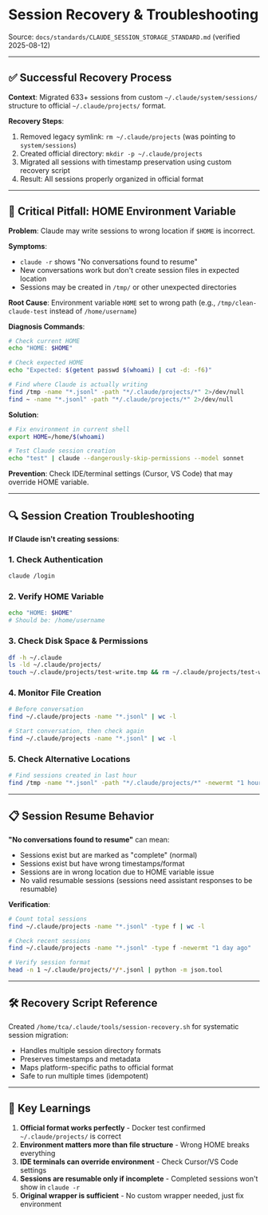 # Session Recovery & Troubleshooting

Source: `docs/standards/CLAUDE_SESSION_STORAGE_STANDARD.md` (verified 2025-08-12)

______________________________________________________________________

## ✅ Successful Recovery Process

**Context**: Migrated 633+ sessions from custom `~/.claude/system/sessions/` structure to official `~/.claude/projects/` format.

**Recovery Steps**:

1. Removed legacy symlink: `rm ~/.claude/projects` (was pointing to `system/sessions`)
1. Created official directory: `mkdir -p ~/.claude/projects`
1. Migrated all sessions with timestamp preservation using custom recovery script
1. Result: All sessions properly organized in official format

______________________________________________________________________

## 🚨 Critical Pitfall: HOME Environment Variable

**Problem**: Claude may write sessions to wrong location if `$HOME` is incorrect.

**Symptoms**:

- `claude -r` shows "No conversations found to resume"
- New conversations work but don't create session files in expected location
- Sessions may be created in `/tmp/` or other unexpected directories

**Root Cause**: Environment variable `HOME` set to wrong path (e.g., `/tmp/clean-claude-test` instead of `/home/username`)

**Diagnosis Commands**:

```bash
# Check current HOME
echo "HOME: $HOME"

# Check expected HOME
echo "Expected: $(getent passwd $(whoami) | cut -d: -f6)"

# Find where Claude is actually writing
find /tmp -name "*.jsonl" -path "*/.claude/projects/*" 2>/dev/null
find ~ -name "*.jsonl" -path "*/.claude/projects/*" 2>/dev/null
```

**Solution**:

```bash
# Fix environment in current shell
export HOME=/home/$(whoami)

# Test Claude session creation
echo "test" | claude --dangerously-skip-permissions --model sonnet
```

**Prevention**: Check IDE/terminal settings (Cursor, VS Code) that may override HOME variable.

______________________________________________________________________

## 🔍 Session Creation Troubleshooting

**If Claude isn't creating sessions**:

### 1. Check Authentication

```bash
claude /login
```

### 2. Verify HOME Variable

```bash
echo "HOME: $HOME"
# Should be: /home/username
```

### 3. Check Disk Space & Permissions

```bash
df -h ~/.claude
ls -ld ~/.claude/projects/
touch ~/.claude/projects/test-write.tmp && rm ~/.claude/projects/test-write.tmp
```

### 4. Monitor File Creation

```bash
# Before conversation
find ~/.claude/projects -name "*.jsonl" | wc -l

# Start conversation, then check again
find ~/.claude/projects -name "*.jsonl" | wc -l
```

### 5. Check Alternative Locations

```bash
# Find sessions created in last hour
find /tmp -name "*.jsonl" -path "*/.claude/projects/*" -newermt "1 hour ago" 2>/dev/null
```

______________________________________________________________________

## 📋 Session Resume Behavior

**"No conversations found to resume"** can mean:

- Sessions exist but are marked as "complete" (normal)
- Sessions exist but have wrong timestamps/format
- Sessions are in wrong location due to HOME variable issue
- No valid resumable sessions (sessions need assistant responses to be resumable)

**Verification**:

```bash
# Count total sessions
find ~/.claude/projects -name "*.jsonl" -type f | wc -l

# Check recent sessions
find ~/.claude/projects -name "*.jsonl" -type f -newermt "1 day ago"

# Verify session format
head -n 1 ~/.claude/projects/*/*.jsonl | python -m json.tool
```

______________________________________________________________________

## 🛠️ Recovery Script Reference

Created `/home/tca/.claude/tools/session-recovery.sh` for systematic session migration:

- Handles multiple session directory formats
- Preserves timestamps and metadata
- Maps platform-specific paths to official format
- Safe to run multiple times (idempotent)

______________________________________________________________________

## 🎯 Key Learnings

1. **Official format works perfectly** - Docker test confirmed `~/.claude/projects/` is correct
1. **Environment matters more than file structure** - Wrong HOME breaks everything
1. **IDE terminals can override environment** - Check Cursor/VS Code settings
1. **Sessions are resumable only if incomplete** - Completed sessions won't show in `claude -r`
1. **Original wrapper is sufficient** - No custom wrapper needed, just fix environment
